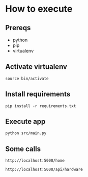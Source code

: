 # How to execute

## Prereqs

* python
* pip
* virtualenv

## Activate virtualenv
`source bin/activate`

## Install requirements
`pip install -r requirements.txt`

## Execute app
`python src/main.py`

## Some calls
`http://localhost:5000/home`

`http://localhost:5000/api/hardware`
